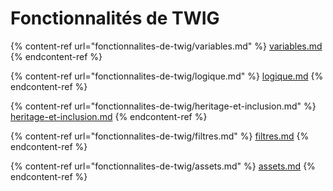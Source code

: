 # Fonctionnalités de TWIG



{% content-ref url="fonctionnalites-de-twig/variables.md" %}
[variables.md](fonctionnalites-de-twig/variables.md)
{% endcontent-ref %}

{% content-ref url="fonctionnalites-de-twig/logique.md" %}
[logique.md](fonctionnalites-de-twig/logique.md)
{% endcontent-ref %}

{% content-ref url="fonctionnalites-de-twig/heritage-et-inclusion.md" %}
[heritage-et-inclusion.md](fonctionnalites-de-twig/heritage-et-inclusion.md)
{% endcontent-ref %}

{% content-ref url="fonctionnalites-de-twig/filtres.md" %}
[filtres.md](fonctionnalites-de-twig/filtres.md)
{% endcontent-ref %}

{% content-ref url="fonctionnalites-de-twig/assets.md" %}
[assets.md](fonctionnalites-de-twig/assets.md)
{% endcontent-ref %}
